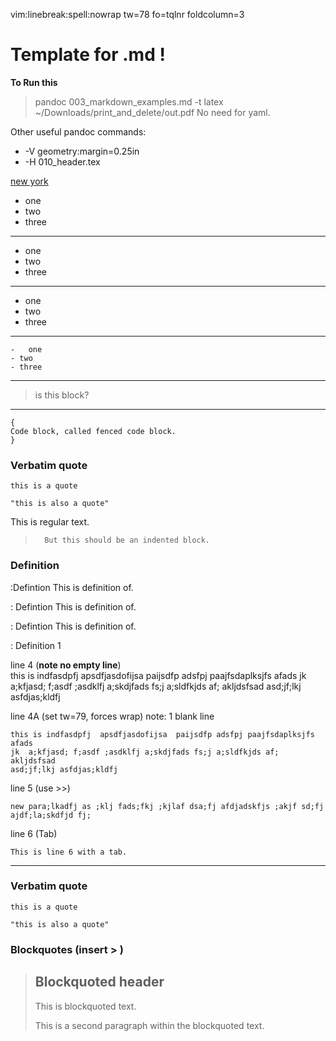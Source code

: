 vim:linebreak:spell:nowrap tw=78 fo=tqlnr foldcolumn=3 

#	Template for .md !

<!--
!pandoc % -t latex -V linkcolor:blue -V fontsize=12pt -V geometry:margin=0.5in -o ~/Downloads/print_and_delete/out.pdf

-H header
-V or --variable
--pdf-engine=xelatex

PANDOC EXAMPLES:
https://learnbyexample.github.io/tutorial/ebook-generation/customizing-pandoc/

MARKDOWN GUIDE:
https://www.markdownguide.org/basic-syntax/

-->

**To Run this** 

> pandoc 003_markdown_examples.md  -t latex
> ~/Downloads/print_and_delete/out.pdf
> No need for yaml.
>

Other useful pandoc commands: 

* -V geometry:margin=0.25in 
* -H 010_header.tex


<!-- link works, but no color or highlight --> 

[new york](http://nytimes.com)

- one 
- two
- three

***


*	one 
*	two 
*	three

*** 

-	one 
-	two 
-	three

*** 

	-	one
	- two
	- three

***

>	is this block?

***
	
```
{
Code block, called fenced code block.
}
```

### Verbatim quote

`this is a quote`

`"this is also a quote"`


This is regular text.

>		But this should be an indented block.  

	 
<!-- 
# Title 1 
## Title 2 
### Title 3 
#### Title 4 
##### Title 5 
--> 

<!-- comment -->

<!-- horizontal line -->	

### Definition
:Defintion  This is definition of.  

: Defintion  This is definition of.   

:  Defintion  This is definition of.  

: Definition 1

line 4	(**note no empty line**)	   
	this is indfasdpfj  apsdfjasdofijsa  paijsdfp adsfpj paajfsdaplksjfs afads
	jk  a;kfjasd; f;asdf ;asdklfj a;skdjfads fs;j a;sldfkjds af; akljdsfsad
	asd;jf;lkj asfdjas;kldfj 
	
line 4A	(set tw=79, forces wrap) note:  1  blank line

	this is indfasdpfj  apsdfjasdofijsa  paijsdfp adsfpj paajfsdaplksjfs afads
	jk  a;kfjasd; f;asdf ;asdklfj a;skdjfads fs;j a;sldfkjds af; akljdsfsad
	asd;jf;lkj asfdjas;kldfj 
	
line 5	(use >>) 

	new para;lkadfj as ;klj fads;fkj ;kjlaf dsa;fj afdjadskfjs ;akjf sd;fj
	ajdf;la;skdfjd fj;

line 6 (Tab)

	This is line 6 with a tab.


***
### Verbatim quote

`this is a quote`

`"this is also a quote"`


### Blockquotes (insert > )

> ## Blockquoted header
>
> This is blockquoted text.
>
> This is a second paragraph within the blockquoted text.

